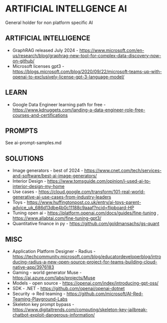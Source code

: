 # ARTIFICIAL INTELLGENCE AI
General holder for non platform specific AI

## ARTIFICIAL INTELLIGENCE

* GraphRAG released July 2024 - https://www.microsoft.com/en-us/research/blog/graphrag-new-tool-for-complex-data-discovery-now-on-github/ 
* Microsoft licenses gpt3 - https://blogs.microsoft.com/blog/2020/09/22/microsoft-teams-up-with-openai-to-exclusively-license-gpt-3-language-model/

## LEARN

* Google Data Engineer learning path for free - https://www.kdnuggets.com/landing-a-data-engineer-role-free-courses-and-certifications

## PROMPTS

See ai-prompt-samples.md

## SOLUTIONS

* Image generators - best of 2024 - https://www.cnet.com/tech/services-and-software/best-ai-image-generators/
* Interior Design - https://www.tomsguide.com/opinion/i-used-ai-to-interior-design-my-home
* Use cases - https://cloud.google.com/transform/101-real-world-generative-ai-use-cases-from-industry-leaders
* Toys - https://www.huffingtonpost.co.uk/entry/ai-toys-parent-advice_uk_686d13dbe4b0c11188c9aaaf?ncid=flipboard-HP
* Tuning open ai - https://platform.openai.com/docs/guides/fine-tuning , https://www.allabtai.com/fine-tuning-gpt3/
* Quantitative finance in py - https://github.com/goldmansachs/gs-quant

## MISC
* Application Platform Designer - Radius - https://techcommunity.microsoft.com/blog/educatordeveloperblog/introducing-radius-a-new-open-source-project-for-teams-building-cloud-native-app/3976183
* Gaming - world generator Muse - https://ai.azure.com/labs/projects/Muse
* Models - open source - https://openai.com/index/introducing-gpt-oss/
* SDK - .NET - https://github.com/openai/openai-dotnet
* Security -> Red teaming - https://github.com/microsoft/AI-Red-Teaming-Playground-Labs
* Skeleton key prompt bypass - https://www.digitaltrends.com/computing/skeleton-key-jailbreak-chatbot-exploit-dangerous-information/